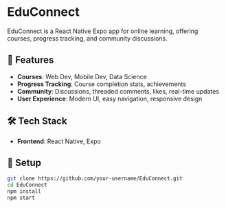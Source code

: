 # EduConnect

EduConnect is a React Native Expo app for online learning, offering courses, progress tracking, and community discussions.

## 🚀 Features
- **Courses**: Web Dev, Mobile Dev, Data Science
- **Progress Tracking**: Course completion stats, achievements
- **Community**: Discussions, threaded comments, likes, real-time updates
- **User Experience**: Modern UI, easy navigation, responsive design

## 🛠 Tech Stack
- **Frontend**: React Native, Expo

## 🔧 Setup
```sh
git clone https://github.com/your-username/EduConnect.git
cd EduConnect
npm install
npm start
